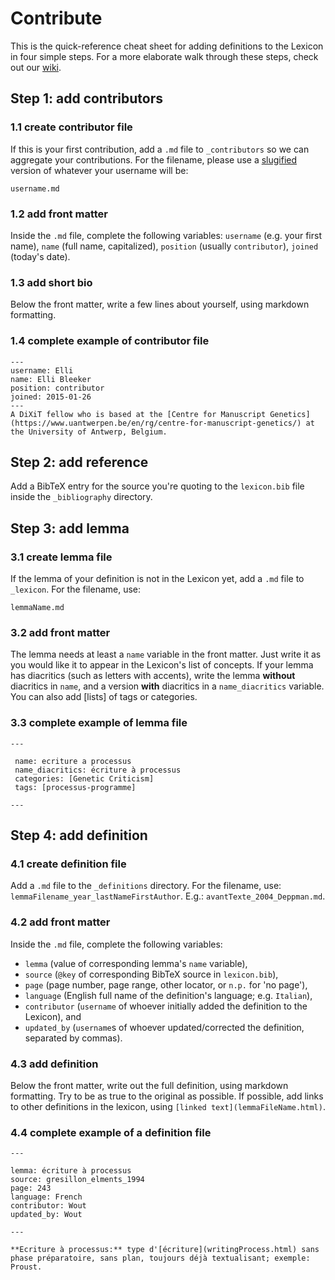 # Contribute

This is the quick-reference cheat sheet for adding definitions to the Lexicon in four simple steps. For a more elaborate walk through these steps, check out our [wiki](https://github.com/WoutDLN/lexicon-scholarly-editing/wiki).

## Step 1: add contributors
### 1.1 create contributor file
If this is your first contribution, add a `.md` file to `_contributors` so we can aggregate your contributions. For the filename, please use a [slugified](https://slugify.online) version of whatever your username will be:
```
username.md
```

### 1.2 add front matter
Inside the `.md` file, complete the following variables: `username` (e.g. your first name), `name` (full name, capitalized), `position` (usually `contributor`), `joined` (today's date).

### 1.3 add short bio
Below the front matter, write a few lines about yourself, using markdown formatting.

### 1.4 complete example of contributor file
```
---
username: Elli
name: Elli Bleeker
position: contributor
joined: 2015-01-26
---
A DiXiT fellow who is based at the [Centre for Manuscript Genetics](https://www.uantwerpen.be/en/rg/centre-for-manuscript-genetics/) at the University of Antwerp, Belgium.
```

## Step 2: add reference
Add a BibTeX entry for the source you're quoting to the `lexicon.bib` file inside the `_bibliography` directory.

## Step 3: add lemma
### 3.1 create lemma file
If the lemma of your definition is not in the Lexicon yet, add  a `.md` file to `_lexicon`. For the filename, use:
```
lemmaName.md
```

### 3.2 add front matter
The lemma needs at least a `name` variable in the front matter. Just write it as you would like it to appear in the Lexicon's list of concepts. If your lemma has diacritics (such as letters with accents), write the lemma **without** diacritics in `name`, and a version **with** diacritics in a `name_diacritics` variable. You can also add [lists] of tags or categories.

### 3.3 complete example of lemma file
```
---

 name: ecriture a processus
 name_diacritics: écriture à processus
 categories: [Genetic Criticism]
 tags: [processus-programme]

---
```

## Step 4: add definition
### 4.1 create definition file
Add a `.md` file to the `_definitions` directory. For the filename, use: `lemmaFilename_year_lastNameFirstAuthor`. E.g.: `avantTexte_2004_Deppman.md`.

### 4.2 add front matter
Inside the `.md` file, complete the following variables:
- `lemma` (value of corresponding lemma's `name` variable),
- `source` (`@key` of corresponding BibTeX source in `lexicon.bib`),
- `page` (page number, page range, other locator, or `n.p.` for 'no page'),
- `language` (English full name of the definition's language; e.g. `Italian`),
- `contributor` (`username` of whoever initially added the definition to the Lexicon), and
- `updated_by` (`username`s of whoever updated/corrected the definition, separated by commas).

### 4.3 add definition
Below the front matter, write out the full definition, using markdown formatting. Try to be as true to the original as possible. If possible, add links to other definitions in the lexicon, using `[linked text](lemmaFileName.html)`.

### 4.4 complete example of a definition file
```
---

lemma: écriture à processus
source: gresillon_elments_1994
page: 243
language: French
contributor: Wout
updated_by: Wout

---

**Ecriture à processus:** type d'[écriture](writingProcess.html) sans phase préparatoire, sans plan, toujours déjà textualisant; exemple: Proust.
```
